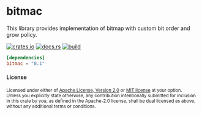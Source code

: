 # bitmac
This library provides implementation of bitmap with custom bit order and grow policy.

[<img alt="crates.io" src="https://img.shields.io/crates/v/bitmac?style=flat-square">](https://crates.io/crates/bitmac)
[<img alt="docs.rs" src="https://img.shields.io/docsrs/bitmac?style=flat-square">](https://docs.rs/bitmac)
[<img alt="build" src="https://img.shields.io/github/workflow/status/LazyMechanic/bitmac/Rust?style=flat-square">](https://github.com/LazyMechanic/bitmac/actions)

```toml
[dependencies]
bitmac = "0.1"
```

#### License

<sup>
Licensed under either of <a href="LICENSE-APACHE">Apache License, Version
2.0</a> or <a href="LICENSE-MIT">MIT license</a> at your option.
</sup>

<br>

<sub>
Unless you explicitly state otherwise, any contribution intentionally submitted
for inclusion in this crate by you, as defined in the Apache-2.0 license, shall
be dual licensed as above, without any additional terms or conditions.
</sub>